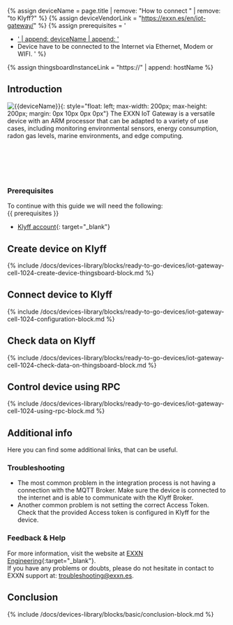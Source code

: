 {% assign deviceName = page.title | remove: "How to connect " | remove: "to Klyff?" %}
{% assign deviceVendorLink = "https://exxn.es/en/iot-gateway/" %}
{% assign prerequisites = '
- <a href="' | append: deviceVendorLink | append: '" target="_blank">' | append: deviceName | append: '</a>
- Device have to be connected to the Internet via Ethernet, Modem or WIFI. '
 %}

{% assign thingsboardInstanceLink = "https://" | append: hostName %}

## Introduction
![{{deviceName}}](/images/devices-library/{{page.deviceImageFileName}}){: style="float: left; max-width: 200px; max-height: 200px; margin: 0px 10px 0px 0px"}
The EXXN IoT Gateway is a versatile device with an ARM processor that can be adapted to a variety of use cases, including monitoring environmental sensors, energy consumption, radon gas levels, marine environments, and edge computing.
<br>
<br>
<br>
<br>
<br>
<br>

### Prerequisites

To continue with this guide we will need the following:  
{{ prerequisites }}
- [Klyff account]({{thingsboardInstanceLink}}){: target="_blank"}  

## Create device on Klyff

{% include /docs/devices-library/blocks/ready-to-go-devices/iot-gateway-cell-1024-create-device-thingsboard-block.md %}

## Connect device to Klyff

{% include /docs/devices-library/blocks/ready-to-go-devices/iot-gateway-cell-1024-configuration-block.md %}

## Check data on Klyff

{% include /docs/devices-library/blocks/ready-to-go-devices/iot-gateway-cell-1024-check-data-on-thingsboard-block.md %}

## Control device using RPC

{% include /docs/devices-library/blocks/ready-to-go-devices/iot-gateway-cell-1024-using-rpc-block.md %}

## Additional info
Here you can find some additional links, that can be useful.  

### Troubleshooting
 - The most common problem in the integration process is not having a connection with the MQTT Broker. Make sure the device is connected to the internet and is able to communicate with the Klyff Broker.  
 - Another common problem is not setting the correct Access Token. Check that the provided Access token is configured in Klyff for the device.  

### Feedback & Help

For more information, visit the website at [EXXN Engineering](https://exxn.es/en/){:target="_blank"}.  
If you have any problems or doubts, please do not hesitate in contact to EXXN support at: [troubleshooting@exxn.es](mailto://troubleshooting@exxn.es).  

## Conclusion

{% include /docs/devices-library/blocks/basic/conclusion-block.md %}